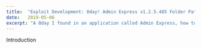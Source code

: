 ```yaml
---
title:  "Exploit Development: 0day! Admin Express v1.2.5.485 Folder Path Local SEH Alphanumeric Encoded Buffer Overflow"
date:   2019-05-06
excerpt: "A 0day I found in an application called Admin Express, how to, by hand, alphanumerically encode shellcode, and the integral details of this exploit."
---
```

Introduction
